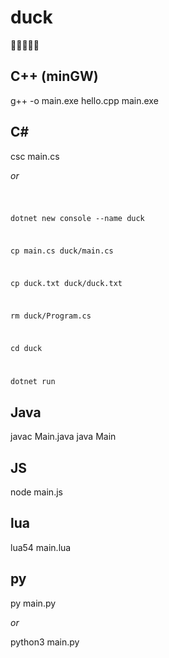 # duck
🦆🦆🦆🦆🦆

## C++ (minGW)
g++ -o main.exe hello.cpp
main.exe


## C#
csc main.cs

*or*

<code>

dotnet new console --name duck

cp main.cs duck/main.cs

cp duck.txt duck/duck.txt

rm duck/Program.cs

cd duck

dotnet run
</code>


## Java
javac Main.java
java Main


## JS
node main.js


## lua
lua54 main.lua


## py
py main.py

*or*

python3 main.py